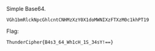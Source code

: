 Simple Base64.

```
VGh1bmRlckNpcGhlcntCNHMzXzY0X1doMWNIXzFTXzM0c1khPT19
```

Flag:
```
ThunderCipher{B4s3_64_Wh1cH_1S_34sY!==}
```